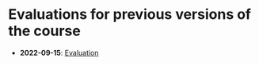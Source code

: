 # Evaluations for previous versions of the course

- **2022-09-15**: [Evaluation](https://github.com/hpc2n/intro-course/blob/8747ba56056e66d889dc5dafdff6e6583b5cae7a/evaluations/Introduction%20to%20Kebnekaise%20and%20HPC2N%2C%202022-09-15.pdf)
